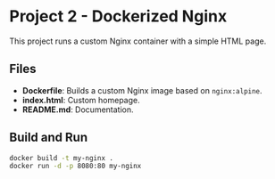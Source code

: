 # Project 2 - Dockerized Nginx

This project runs a custom Nginx container with a simple HTML page.

## Files
- **Dockerfile**: Builds a custom Nginx image based on `nginx:alpine`.
- **index.html**: Custom homepage.
- **README.md**: Documentation.

## Build and Run
```bash
docker build -t my-nginx .
docker run -d -p 8080:80 my-nginx
